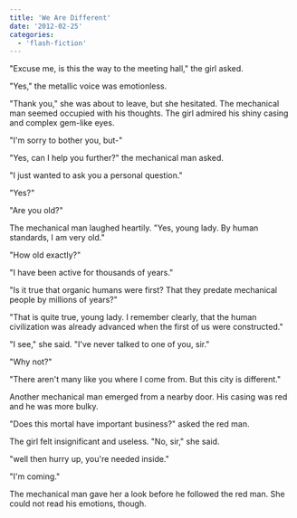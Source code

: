 ```yaml
---
title: 'We Are Different'
date: '2012-02-25'
categories:
  - 'flash-fiction'
---
```


"Excuse me, is this the way to the meeting hall," the girl asked.

<!-- truncate -->


"Yes," the metallic voice was emotionless.

"Thank you," she was about to leave, but she hesitated. The mechanical man
seemed occupied with his thoughts. The girl admired his shiny casing and complex
gem-like eyes.

"I'm sorry to bother you, but-"

"Yes, can I help you further?" the mechanical man asked.

"I just wanted to ask you a personal question."

"Yes?"

"Are you old?"

The mechanical man laughed heartily. "Yes, young lady. By human standards, I am
very old."

"How old exactly?"

"I have been active for thousands of years."

"Is it true that organic humans were first? That they predate mechanical people
by millions of years?"

"That is quite true, young lady. I remember clearly, that the human civilization
was already advanced when the first of us were constructed."

"I see," she said. "I've never talked to one of you, sir."

"Why not?"

"There aren't many like you where I come from. But this city is different."

Another mechanical man emerged from a nearby door. His casing was red and he was
more bulky.

"Does this mortal have important business?" asked the red man.

The girl felt insignificant and useless. "No, sir," she said.

"well then hurry up, you're needed inside."

"I'm coming."

The mechanical man gave her a look before he followed the red man. She could not
read his emotions, though.
